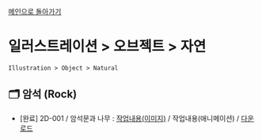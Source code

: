 [메인으로 돌아가기](/README.md)

# 일러스트레이션 > 오브젝트 > 자연
```
Illustration > Object > Natural
```

## :card_index_dividers: 암석 (Rock)
- [완료] 2D-001 / 암석문과 나무 : [작업내용(이미지)](/Illustration-Object-Natural/2D-Rock-001.md) / 작업내용(애니메이션) / [다운로드](https://gofile.me/6XDCl/Cp4XLkUlb)
